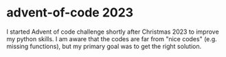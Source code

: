 # advent-of-code 2023
I started Advent of code challenge shortly after Christmas 2023 to improve my python skills. 
I am aware that the codes are far from "nice codes" (e.g. missing functions), 
but my primary goal was to get the right solution.
